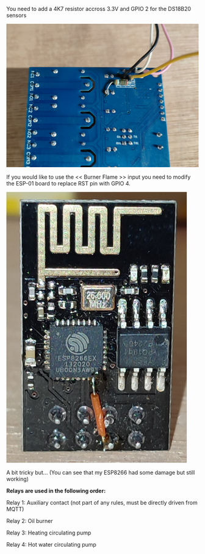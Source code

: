 You need to add a 4K7 resistor accross 3.3V and GPIO 2 for the DS18B20 sensors

![Relay_board_modification](https://github.com/Sonusss/ESP-Boiler-Controller/blob/main/hardware/LC-Tech_mod.jpg)

If you would like to use the << Burner Flame >> input you need to modify the ESP-01 board to replace RST pin with GPIO 4.

![ESP-01_modification](https://github.com/Sonusss/ESP-Boiler-Controller/blob/main/hardware/ESP-01_mod.jpg)

A bit tricky but... 
(You can see that my ESP8266 had some damage but still working)

**Relays are used in the following order:**

Relay 1:  Auxiliary contact (not part of any rules, must be directly driven from MQTT)

Relay 2:  Oil burner

Relay 3:  Heating circulating pump

Relay 4:  Hot water circulating pump
